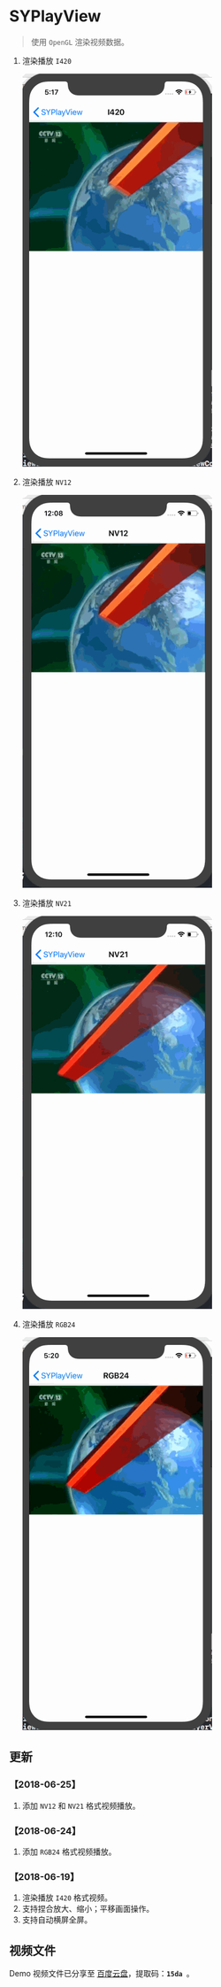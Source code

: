 # SYPlayView
> 使用 `OpenGL` 渲染视频数据。

1. 渲染播放 `I420`

	![渲染播放 I420](SYPlayViewI420.gif)
2. 渲染播放 `NV12`

	![渲染播放 NV12](SYPlayViewNV12.gif)
3. 渲染播放 `NV21`

	![渲染播放 NV21](SYPlayViewNV21.gif)
4. 渲染播放 `RGB24`

	![渲染播放 RGB24](SYPlayViewRGB24.gif)


## 更新
### 【2018-06-25】
1. 添加 `NV12` 和 `NV21` 格式视频播放。


### 【2018-06-24】
1. 添加 `RGB24` 格式视频播放。


### 【2018-06-19】
1. 渲染播放 `I420` 格式视频。
2. 支持捏合放大、缩小；平移画面操作。
3. 支持自动横屏全屏。


##  视频文件
Demo 视频文件已分享至 [百度云盘](https://pan.baidu.com/s/1LfT8Sawu7rdphW6yQwZu5A)，提取码：**`15da `**。